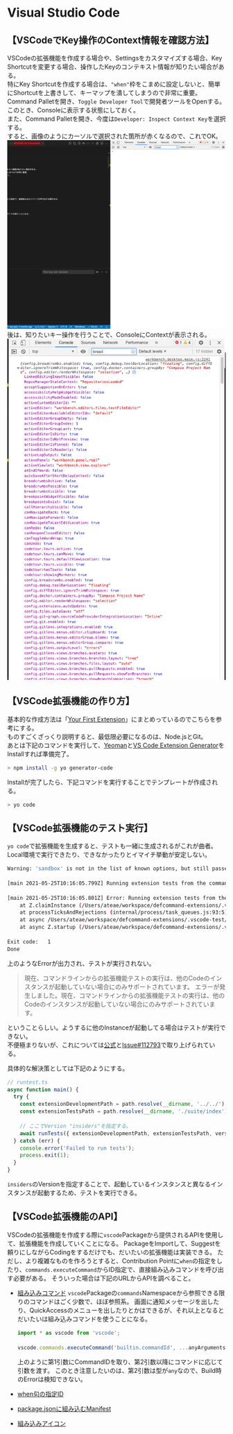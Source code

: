 # Visual Studio Code

## 【VSCodeでKey操作のContext情報を確認方法】

VSCodeの拡張機能を作成する場合や、Settingsをカスタマイズする場合、Key Shortcutを変更する場合、操作したKeyのコンテキスト情報が知りたい場合がある。  
特にKey Shortcutを作成する場合は、`"when"`枠をこまめに設定しないと、簡単にShortcutを上書きして、キーマップを潰してしまうので非常に重要。  
Command Palletを開き、`Toggle Developer Tool`で開発者ツールをOpenする。このとき、Consoleに表示する状態にしておく。  
また、Command Palletを開き、今度は`Developer: Inspect Context Key`を選択する。  
すると、画像のようにカーソルで選択された箇所が赤くなるので、これでOK。  
![inspect key](./img/inspect%20key.png)
後は、知りたいキー操作を行うことで、ConsoleにContextが表示される。  
![context info](./img/context%20info.png)

## 【VSCode拡張機能の作り方】

基本的な作成方法は「[Your First Extension](https://code.visualstudio.com/api/get-started/your-first-extension)」にまとめっているのでこちらを参考にする。  
ものすごくざっくり説明すると、最低限必要になるのは、Node.jsとGit。  
あとは下記のコマンドを実行して、[Yeoman](https://yeoman.io/)と[VS Code Extension Generator](https://www.npmjs.com/package/generator-code)をInstallすれば準備完了。

```sh
> npm install -g yo generator-code
```

Installが完了したら、下記コマンドを実行することでテンプレートが作成される。

```sh
> yo code
```

## 【VSCode拡張機能のテスト実行】

`yo code`で拡張機能を生成すると、テストも一緒に生成されるがこれが曲者。  
Local環境で実行できたり、できなかったりとイマイチ挙動が安定しない。  

```sh
Warning: 'sandbox' is not in the list of known options, but still passed to Electron/Chromium.

[main 2021-05-25T10:16:05.799Z] Running extension tests from the command line is currently only supported if no other instance of Code is running.

[main 2021-05-25T10:16:05.801Z] Error: Running extension tests from the command line is currently only supported if no other instance of Code is running.
    at Z.claimInstance (/Users/ateae/workspace/defcommand-extensions/.vscode-test/vscode-darwin-1.56.2/Visual Studio Code.app/Contents/Resources/app/out/vs/code/electron-main/main.js:59:4914)
    at processTicksAndRejections (internal/process/task_queues.js:93:5)
    at async /Users/ateae/workspace/defcommand-extensions/.vscode-test/vscode-darwin-1.56.2/Visual Studio Code.app/Contents/Resources/app/out/vs/code/electron-main/main.js:59:1950
    at async Z.startup (/Users/ateae/workspace/defcommand-extensions/.vscode-test/vscode-darwin-1.56.2/Visual Studio Code.app/Contents/Resources/app/out/vs/code/electron-main/main.js:59:1821)

Exit code:   1
Done
```

上のようなErrorが出力され、テストが実行されない。  

> 現在、コマンドラインからの拡張機能テストの実行は、他のCodeのインスタンスが起動していない場合にのみサポートされています。
> エラーが発生しました。現在、コマンドラインからの拡張機能テストの実行は、他のCodeのインスタンスが起動していない場合にのみサポートされています。

ということらしい。ようするに他のInstanceが起動してる場合はテストが実行できない。  
不便極まりないが、これについては[公式](https://code.visualstudio.com/api/working-with-extensions/testing-extension#tips)と[Issue#112793](https://github.com/microsoft/vscode/issues/112793#issuecomment-748987123)で取り上げられている。  

具体的な解決策としては下記のようにする。

```ts
// runtest.ts
async function main() {
  try {
    const extensionDevelopmentPath = path.resolve(__dirname, '../../');
    const extensionTestsPath = path.resolve(__dirname, './suite/index');
    
    // ここでVersion "insiders"を指定する。
    await runTests({ extensionDevelopmentPath, extensionTestsPath, version: 'insiders'});
  } catch (err) {
    console.error('Failed to run tests');
    process.exit(1);
  }
}
```

`insiders`のVersionを指定することで、起動しているインスタンスと異なるインスタンスが起動するため、テストを実行できる。

## 【VSCode拡張機能のAPI】

VSCodeの拡張機能を作成する際に`vscode`Packageから提供されるAPIを使用して、拡張機能を作成していくことになる。
PackageをImportして、Suggestを頼りにしながらCodingをするだけでも、だいたいの拡張機能は実装できる。
ただし、より複雑なものを作ろうとすると、Contribution Pointに`when`の指定をしたり、`commands.executeCommand`からID指定で、直接組み込みコマンドを呼び出す必要がある。
そういった場合は下記のURLからAPIを調べること。

- [組み込みコマンド](https://code.visualstudio.com/api/references/commands)
  `vscode`Packageの`commands`Namespaceから参照できる限りのコマンドはごく少数で、ほぼ参照系。
  画面に通知メッセージを出したり、QuickAccessのメニューを出したりとかはできるが、それ以上となるとだいたいは組み込みコマンドを使うことになる。
  
  ```ts
  import * as vscode from 'vscode';

  vscode.commands.executeCommand('builtin.commandId', ...anyArguments);
  ```
  
  上のように第1引数にCommandIDを取り、第2引数以降にコマンドに応じて引数を渡す。
  このとき注意したいのは、第2引数は型が`any`なので、Build時のErrorは検知できない。
  
- [when句の指定ID](https://code.visualstudio.com/api/references/when-clause-contexts)
- [package.jsonに組み込むManifest](https://code.visualstudio.com/api/references/extension-manifest)
- [組み込みアイコン](https://code.visualstudio.com/api/references/icons-in-labels)
